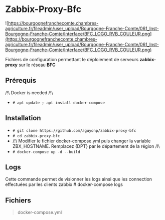 # Zabbix-Proxy-Bfc
![https://bourgognefranchecomte.chambres-agriculture.fr/fileadmin/user_upload/Bourgogne-Franche-Comte/061_Inst-Bourgogne-Franche-Comte/Interface/BFC_LOGO_RVB_COULEUR.png](https://bourgognefranchecomte.chambres-agriculture.fr/fileadmin/user_upload/Bourgogne-Franche-Comte/061_Inst-Bourgogne-Franche-Comte/Interface/BFC_LOGO_RVB_COULEUR.png)

Fichiers de configuration permettant le déploiement de serveurs 
**zabbix-proxy** sur le réseau **BFC**
## Prérequis
/!\ Docker is needed /!\
 - `# apt update ; apt install docker-compose`
## Installation
 - `# git clone https://github.com/aguyonp/zabbix-proxy-bfc`
 - `# cd zabbix-proxy-bfc`
 - /!\ Modifier le fichier docker-compose.yml puis changer la variable 
ZBX_HOSTNAME. Remplacez {DPT} par le département de la région /!\
 - `# docker-compose up -d --build`
## Logs
Cette commande permet de visionner les logs ainsi que les connection 
effectuées par les clients zabbix
    # docker-compose logs
## Fichiers
> docker-compose.yml
